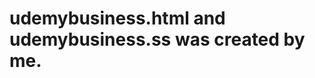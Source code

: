 
<!-- This file contains the designs and images of the udemy dashboard.
In this design we had a Nav bar with links and search bar, a section in the body with image and text carousel, a card section and other group of cards section that scrolls on the x-axis.
This design has been tested for mobile responsivity and the result was compactible with all screens. I also attached the images used in designing this dashboard. -->
# udemybusiness.html and udemybusiness.ss was created by me.
